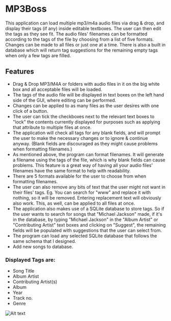 # MP3Boss
This application can load multiple mp3/m4a audio files via drag & drop, and display their tags (if any) inside editable textboxes. The user can then edit the tags as they see fit. 
The audio files' filenames can be formatted according to the tags of the file by choosing from a list of five formats. 
Changes can be made to all files or just one at a time. There is also a built in database which will return tag suggestions for the remaining empty tags when only a few tags are filled.

## Features
* Drag & Drop MP3/M4A or folders with audio files in it on the big white box and all acceptable files will be loaded.
* The tags of the audio file will be displayed in text boxes on the left hand side of the GUI, where editing can be performed.
* Changes can be applied to as many files as the user desires with one click of a button.
* The user can tick the checkboxes next to the relevant text boxes to "lock" the contents currently displayed for purposes such as applying that attribute to multiple files at once.
* The application will check all tags for any blank fields, and will prompt the user to make the necessary changes or to ignore & continue anyway. (Blank fields are discouraged as they might cause problems when formatting filenames.)
* As mentioned above, the program can format filenames. It will generate a filename using the tags of the file, which is why blank fields can cause problems. This feature is a great way of having all your audio files' filenames have the same format to help with readability.
* There are 5 formats available for the user to choose from when formatting filenames.
* The user can also remove any bits of text that the user might not want in their files' tags. Eg. You can search for "www" and replace it with nothing, so it will be removed. Entering replacement text will obviously also work. This, as well, can be applied to all files at once.
* The application also makes use of a SQLite database to store tags. So if the user wants to search for songs that "Michael Jackson" made, if it's in the database, by typing "Michael Jackson" in the "Album Artist" or "Contributing Artist" text boxes and clicking on "Suggest", the remaining fields will be populated with suggestions that the user can select from.
* The program can load any selected SQLite database that follows the same schema that I designed.
* Add new songs to database.

### Displayed Tags are:
* Song Title
* Album Artist
* Contributing Artist(s)
* Album
* Year
* Track no.
* Genre

![Alt text](https://ibb.co/hPdoYF)
